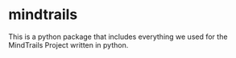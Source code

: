 # mindtrails
This is a python package that includes everything we used for the MindTrails Project written in python.
